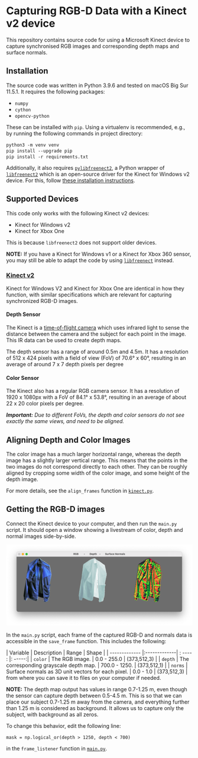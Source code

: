 # Capturing RGB-D Data with a Kinect v2 device

This repository contains source code for using a Microsoft Kinect device to capture synchronised RGB images and
corresponding depth maps and surface normals.

## Installation

The source code was written in Python 3.9.6 and tested on macOS Big Sur 11.5.1. It requires the following packages:

- `numpy`
- `cython`
- `opencv-python`

These can be installed with `pip`. Using a virtualenv is recommended, e.g., by running the following commands in project
directory:

```
python3 -m venv venv
pip install --upgrade pip
pip install -r requirements.txt
```

Additionally, it also requires [`pylibfreenect2`](https://github.com/r9y9/pylibfreenect2), a Python wrapper
of [`libfreenect2`](https://github.com/OpenKinect/libfreenect2) which is an open-source driver for the Kinect for
Windows v2 device. For this,
follow [these installation instructions](http://r9y9.github.io/pylibfreenect2/stable/installation.html).

## Supported Devices

This code only works with the following Kinect v2 devices:

- Kinect for Windows v2
- Kinect for Xbox One

This is because `libfreenect2` does not support older devices.

**NOTE:** If you have a Kinect for Windows v1 or a Kinect for Xbox 360 sensor, you may still be able to adapt the code
by using [`libfreenect`](https://github.com/OpenKinect/libfreenect) instead.

### [Kinect v2](https://docs.depthkit.tv/docs/kinect-for-windows-v2)

Kinect for Windows V2 and Kinect for Xbox One are identical in how they function, with similar specifications which are
relevant for capturing synchronized RGB-D images.

#### Depth Sensor

The Kinect is a [time-of-flight camera](https://en.wikipedia.org/wiki/Time-of-flight_camera) which uses infrared light
to sense the distance between the camera and the subject for each point in the image. This IR data can be used to create
depth maps.

The depth sensor has a range of around 0.5m and 4.5m. It has a resolution of 512 x 424 pixels with a field of view (FoV)
of 70.6° x 60°, resulting in an average of around 7 x 7 depth pixels per degree

#### Color Sensor

The Kinect also has a regular RGB camera sensor. It has a resolution of 1920 x 1080px with a FoV of 84.1° x 53.8°,
resulting in an average of about 22 x 20 color pixels per degree.

_**Important:** Due to different FoVs, the depth and color sensors do not see exactly the same views, and need to be
aligned._

## Aligning Depth and Color Images

The color image has a much larger horizontal range, whereas the depth image has a slightly larger vertical range. This
means that the points in the two images do not correspond directly to each other. They can be roughly aligned by
cropping some width of the color image, and some height of the depth image.

For more details, see the `align_frames` function in [`kinect.py`](src/kinect.py).

## Getting the RGB-D images

Connect the Kinect device to your computer, and then run the `main.py` script. It should open a window showing a
livestream of color, depth and normal images side-by-side.

![Sample output](output.png)

In the `main.py` script, each frame of the captured RGB-D and normals data is accessible in the `save_frame` function. This includes the following:

| Variable        | Description           | Range | Shape  |
| ------------- |:-------------| : ---- : |: -----:|
| `color`      | The RGB image. | 0.0 - 255.0 | (373,512,3) |
| `depth`      | The corresponding grayscale depth map.      | 700.0 - 1250. |  (373,512,1) |
| `norms` | Surface normals as 3D unit vectors for each pixel.     | 0.0 - 1.0 |  (373,512,3) |
from where you
can save it to files on your computer if needed.

**NOTE:** The depth map output has values in range 0.7-1.25 m, even though the sensor can capture depth between 0.5-4.5 m. This is so that we can place our subject 0.7-1.25 m away from the camera, and everything further than 1.25 m is considered as background. It allows us to capture only the subject, with background as all zeros.

To change this behavior, edit the following line:
```
mask = np.logical_or(depth > 1250, depth < 700)
```
in the `frame_listener` function in [`main.py`](src/main.py).